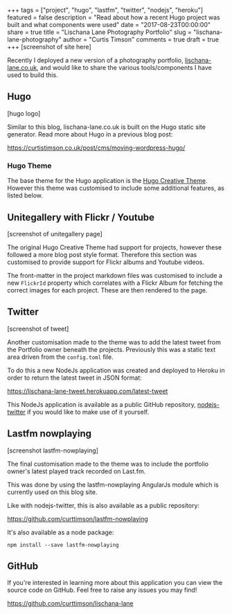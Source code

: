 +++
tags = ["project", "hugo", "lastfm", "twitter", "nodejs", "heroku"]
featured = false
description = "Read about how a recent Hugo project was built and what components were used"
date = "2017-08-23T00:00:00"
share = true
title = "Lischana Lane Photography Portfolio"
slug = "lischana-lane-photography"
author = "Curtis Timson"
comments = true
draft = true
+++
[screenshot of site here]

Recently I deployed a new version of a photography portfolio, [lischana-lane.co.uk](http://lischana-lane.co.uk), and would like to share the various tools/components I have used to build this.

## Hugo

[hugo logo]

Similar to this blog, lischana-lane.co.uk is built on the Hugo static site generator. Read more about Hugo in a previous blog post:

https://curtistimson.co.uk/post/cms/moving-wordpress-hugo/

### Hugo Theme

The base theme for the Hugo application is the [Hugo Creative Theme](https://github.com/digitalcraftsman/hugo-creative-theme). However this theme was customised to include some additional features, as listed below.

## Unitegallery with Flickr / Youtube

[screenshot of unitegallery page]

The original Hugo Creative Theme had support for projects, however these followed a more blog post style format. Therefore this section was customised to provide support for Flickr albums and Youtube videos.

The front-matter in the project markdown files was customised to include a new `FlickrId` property which correlates with a Flickr Album for fetching the correct images for each project. These are then rendered to the page.

## Twitter

[screenshot of tweet]

Another customisation made to the theme was to add the latest tweet from the Portfolio owner beneath the projects. Previously this was a static text area driven from the `config.toml` file.

To do this a new NodeJs application was created and deployed to Heroku in order to return the latest tweet in JSON format:

https://lischana-lane-tweet.herokuapp.com/latest-tweet

This NodeJs application is available as a public GitHub repository, [nodejs-twitter](https://github.com/curttimson/nodejs-twitter) if you would like to make use of it yourself.

## Lastfm nowplaying

[screenshot lastfm-nowplaying]

The final customisation made to the theme was to include the portfolio owner's latest played track recorded on Last.fm.

This was done by using the lastfm-nowplaying AngularJs module which is currently used on this blog site.

Like with nodejs-twitter, this is also available as a public repository:

https://github.com/curttimson/lastfm-nowplaying

It's also available as a node package:

```
npm install --save lastfm-nowplaying
```

## GitHub

If you're interested in learning more about this application you can view the source code on GitHub. Feel free to raise any issues you may find!

https://github.com/curttimson/lischana-lane
